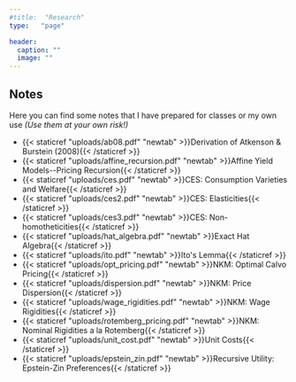 ```yaml
---
#title:  "Research"
type:   "page"

header:
  caption: ""
  image: ""
---
```


## **Notes**

Here you can find some notes that I have prepared for classes or my own use *(Use them at your own risk!)*

- {{< staticref "uploads/ab08.pdf" "newtab" >}}Derivation of Atkenson & Burstein (2008){{< /staticref >}}
- {{< staticref "uploads/affine_recursion.pdf" "newtab" >}}Affine Yield Models--Pricing Recursion{{< /staticref >}}
- {{< staticref "uploads/ces.pdf" "newtab" >}}CES: Consumption Varieties and Welfare{{< /staticref >}}
- {{< staticref "uploads/ces2.pdf" "newtab" >}}CES: Elasticities{{< /staticref >}}
- {{< staticref "uploads/ces3.pdf" "newtab" >}}CES: Non-homotheticities{{< /staticref >}}
- {{< staticref "uploads/hat_algebra.pdf" "newtab" >}}Exact Hat Algebra{{< /staticref >}}
- {{< staticref "uploads/ito.pdf" "newtab" >}}Ito's Lemma{{< /staticref >}}
- {{< staticref "uploads/opt_pricing.pdf" "newtab" >}}NKM: Optimal Calvo Pricing{{< /staticref >}}
- {{< staticref "uploads/dispersion.pdf" "newtab" >}}NKM: Price Dispersion{{< /staticref >}}
- {{< staticref "uploads/wage_rigidities.pdf" "newtab" >}}NKM: Wage Rigidities{{< /staticref >}}
- {{< staticref "uploads/rotemberg_pricing.pdf" "newtab" >}}NKM: Nominal Rigidities a la Rotemberg{{< /staticref >}}
- {{< staticref "uploads/unit_cost.pdf" "newtab" >}}Unit Costs{{< /staticref >}}
- {{< staticref "uploads/epstein_zin.pdf" "newtab" >}}Recursive Utility: Epstein-Zin Preferences{{< /staticref >}}
